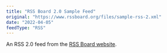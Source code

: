 ```yaml
---
title: "RSS Board 2.0 Sample Feed"
original: "https://www.rssboard.org/files/sample-rss-2.xml"
date: "2022-04-05"
feedType: "RSS"
---
```


An RSS 2.0 feed from the [RSS Board website](https://www.rssboard.org/).
